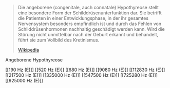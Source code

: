 > Die angeborene (congenitale, auch connatale) Hypothyreose  stellt eine besondere Form der Schilddrüsenunterfunktion dar. Sie betrifft die Patienten in einer Entwicklungsphase, in der ihr gesamtes Nervensystem besonders empfindlich ist und durch das Fehlen von Schilddrüsenhormonen nachhaltig geschädigt werden kann. Wird die Störung nicht unmittelbar nach der Geburt erkannt und behandelt, führt sie zum Vollbild des Kretinismus.
>
> [Wikipedia](https://de.wikipedia.org/wiki/Angeborene%20Hypothyreose)

Angeborene Hypothyreose

[[190 Hz (E)]]
[[520 Hz (E)]]
[[680 Hz (E)]]
[[9080 Hz (E)]]
[[112830 Hz (E)]]
[[217500 Hz (E)]]
[[335000 Hz (E)]]
[[547500 Hz (E)]]
[[725280 Hz (E)]]
[[925000 Hz (E)]]